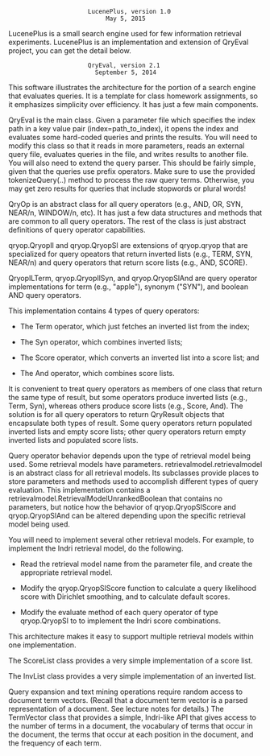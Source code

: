                          LucenePlus, version 1.0
                               May 5, 2015
LucenePlus is a small search engine used for few information retrieval experiments. LucenePlus is an
implementation and extension of QryEval project, you can get the detail below.

                          QryEval, version 2.1
                            September 5, 2014


This software illustrates the architecture for the portion of a search
engine that evaluates queries.  It is a template for class homework
assignments, so it emphasizes simplicity over efficiency.  It has just
a few main components.

QryEval is the main class. Given a parameter file which specifies the
index path in a key value pair (index=path_to_index), it opens the
index and evaluates some hard-coded queries and prints the
results. You will need to modify this class so that it reads in more
parameters, reads an external query file, evaluates queries in the
file, and writes results to another file.  You will also need to
extend the query parser. This should be fairly simple, given that the
queries use prefix operators. Make sure to use the provided
tokenizeQuery(..)  method to process the raw query terms. Otherwise,
you may get zero results for queries that include stopwords or plural
words!

QryOp is an abstract class for all query operators (e.g., AND, OR, SYN,
NEAR/n, WINDOW/n, etc).  It has just a few data structures and methods
that are common to all query operators.  The rest of the class is
just abstract definitions of query operator capabilities.

qryop.QryopIl and qryop.QryopSl are extensions of qryop.qryop that are specialized for
query opeators that return inverted lists (e.g., TERM, SYN, NEAR/n)
and query operators that return score lists (e.g., AND, SCORE).

QryopILTerm, qryop.QryopIlSyn, and qryop.QryopSlAnd are query operator
implementations for term (e.g., "apple"), synonym ("SYN"), and boolean
AND query operators.

This implementation contains 4 types of query operators:

  * The Term operator, which just fetches an inverted list from the index;

  * The Syn operator, which combines inverted lists;

  * The Score operator, which converts an inverted list into a score list; and

  * The And operator, which combines score lists.

It is convenient to treat query operators as members of one class that
return the same type of result, but some operators produce inverted
lists (e.g., Term, Syn), whereas others produce score lists (e.g.,
Score, And).  The solution is for all query operators to return
QryResult objects that encapsulate both types of result.  Some query
operators return populated inverted lists and empty score lists; other
query operators return empty inverted lists and populated score lists.

Query operator behavior depends upon the type of retrieval model being
used.  Some retrieval models have parameters.  retrievalmodel.retrievalmodel is an
abstract class for all retrieval models.  Its subclasses provide
places to store parameters and methods used to accomplish different
types of query evaluation.  This implementation contains a
retrievalmodel.RetrievalModelUnrankedBoolean that contains no parameters, but notice
how the behavior of qryop.QryopSlScore and qryop.QryopSlAnd can be altered
depending upon the specific retrieval model being used.

You will need to implement several other retrieval models.  For
example, to implement the Indri retrieval model, do the following.

  * Read the retrieval model name from the parameter file, and
    create the appropriate retrieval model.

  * Modify the qryop.QryopSlScore function to calculate a query likelihood
    score with Dirichlet smoothing, and to calculate default scores.

  * Modify the evaluate method of each query operator of type qryop.QryopSl
    to to implement the Indri score combinations.

This architecture makes it easy to support multiple retrieval models
within one implementation.

The ScoreList class provides a very simple implementation of a score
list.

The InvList class provides a very simple implementation of an inverted
list.

Query expansion and text mining operations require random access to
document term vectors. (Recall that a document term vector is a parsed
representation of a document. See lecture notes for details.)  The
TermVector class that provides a simple, Indri-like API that gives
access to the number of terms in a document, the vocabulary of terms
that occur in the document, the terms that occur at each position in
the document, and the frequency of each term.
